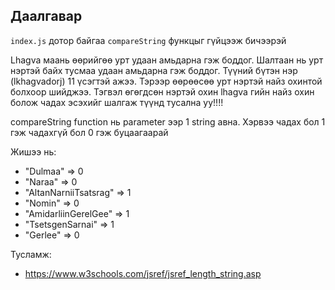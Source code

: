 
## Даалгавар

`index.js` дотор байгаа `compareString` функцыг гүйцээж бичээрэй

Lhagva маань өөрийгөө урт удаан амьдарна гэж боддог. Шалтаан нь урт нэртэй байх тусмаа удаан амьдарна гэж боддог.
Түүний бүтэн нэр (lkhagvadorj) 11 үсэгтэй ажээ. Тэрээр өөрөөсөө урт нэртэй найз охинтой болхоор шийджээ. Тэгвэл өгөгдсөн нэртэй охин lhagva гийн найз охин болож чадах эсэхийг шалгаж түүнд тусална уу!!!! 

compareString function нь parameter ээр 1 string авна. Хэрвээ чадах бол 1 гэж чадахгүй бол 0 гэж буцаагаарай

Жишээ нь:
* "Dulmaa" => 0
* "Naraa" => 0
* "AltanNarniiTsatsrag" => 1
* "Nomin" => 0
* "AmidarliinGerelGee" => 1
* "TsetsgenSarnai" => 1
* "Gerlee" => 0

Тусламж:
* https://www.w3schools.com/jsref/jsref_length_string.asp
